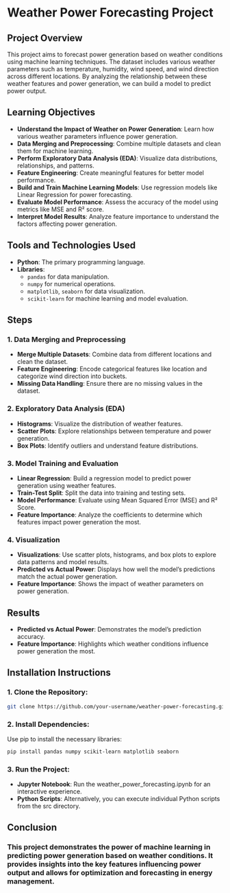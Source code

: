 # Weather Power Forecasting Project

## Project Overview
This project aims to forecast power generation based on weather conditions using machine learning techniques. The dataset includes various weather parameters such as temperature, humidity, wind speed, and wind direction across different locations. By analyzing the relationship between these weather features and power generation, we can build a model to predict power output.

## Learning Objectives
- **Understand the Impact of Weather on Power Generation**: Learn how various weather parameters influence power generation.
- **Data Merging and Preprocessing**: Combine multiple datasets and clean them for machine learning.
- **Perform Exploratory Data Analysis (EDA)**: Visualize data distributions, relationships, and patterns.
- **Feature Engineering**: Create meaningful features for better model performance.
- **Build and Train Machine Learning Models**: Use regression models like Linear Regression for power forecasting.
- **Evaluate Model Performance**: Assess the accuracy of the model using metrics like MSE and R² score.
- **Interpret Model Results**: Analyze feature importance to understand the factors affecting power generation.

## Tools and Technologies Used
- **Python**: The primary programming language.
- **Libraries**:
  - `pandas` for data manipulation.
  - `numpy` for numerical operations.
  - `matplotlib`, `seaborn` for data visualization.
  - `scikit-learn` for machine learning and model evaluation.

## Steps

### 1. Data Merging and Preprocessing
- **Merge Multiple Datasets**: Combine data from different locations and clean the dataset.
- **Feature Engineering**: Encode categorical features like location and categorize wind direction into buckets.
- **Missing Data Handling**: Ensure there are no missing values in the dataset.

### 2. Exploratory Data Analysis (EDA)
- **Histograms**: Visualize the distribution of weather features.
- **Scatter Plots**: Explore relationships between temperature and power generation.
- **Box Plots**: Identify outliers and understand feature distributions.

### 3. Model Training and Evaluation
- **Linear Regression**: Build a regression model to predict power generation using weather features.
- **Train-Test Split**: Split the data into training and testing sets.
- **Model Performance**: Evaluate using Mean Squared Error (MSE) and R² Score.
- **Feature Importance**: Analyze the coefficients to determine which features impact power generation the most.

### 4. Visualization
- **Visualizations**: Use scatter plots, histograms, and box plots to explore data patterns and model results.
- **Predicted vs Actual Power**: Displays how well the model’s predictions match the actual power generation.
- **Feature Importance**: Shows the impact of weather parameters on power generation.

## Results
- **Predicted vs Actual Power**: Demonstrates the model’s prediction accuracy.
- **Feature Importance**: Highlights which weather conditions influence power generation the most.

## Installation Instructions

### 1. Clone the Repository:
```bash
git clone https://github.com/your-username/weather-power-forecasting.git
```
### 2. Install Dependencies:
Use pip to install the necessary libraries:
```bash
pip install pandas numpy scikit-learn matplotlib seaborn
```

### 3. Run the Project:
- **Jupyter Notebook**: Run the weather_power_forecasting.ipynb for an interactive experience.
- **Python Scripts**: Alternatively, you can execute individual Python scripts from the src directory.

## Conclusion
### This project demonstrates the power of machine learning in predicting power generation based on weather conditions. It provides insights into the key features influencing power output and allows for optimization and forecasting in energy management.

